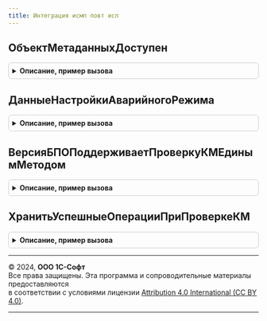 ```yaml
---
title: Интеграция исмп повт исп
---
```



## ОбъектМетаданныхДоступен
<details style="margin: 1em 0; padding: 0.5em; border: 1px solid #ccc; border-radius: 6px;">

<summary style="font-weight: bold; cursor: pointer;">Описание, пример вызова</summary>

```bsl

// Проверяет доступность объекта метаданных. Проверки выполняются по:
// - доступности вида продукции;
// - функциональным опциям;
//
// Параметры:
// 	ПолноеИмяМетаданных - Строка - полное имя проверяемого объекта метаданных.
// Возвращаемое значение:
// 	Булево - Признак доступности объекта.
Функция ОбъектМетаданныхДоступен(ПолноеИмяМетаданных) Экспорт
```

Пример вызова
```bsl
Результат = ИнтеграцияИСМППовтИсп.ОбъектМетаданныхДоступен(ПолноеИмяМетаданных) 
```
</details>

## ДанныеНастройкиАварийногоРежима
<details style="margin: 1em 0; padding: 0.5em; border: 1px solid #ccc; border-radius: 6px;">

<summary style="font-weight: bold; cursor: pointer;">Описание, пример вызова</summary>

```bsl

// Возвращает параметры включения аварийного режима
//
// Возвращаемое значение:
//  см. ПараметрыАварийногоРежима
Функция ДанныеНастройкиАварийногоРежима() Экспорт
```

Пример вызова
```bsl
Результат = ИнтеграцияИСМППовтИсп.ДанныеНастройкиАварийногоРежима() 
```
</details>

## ВерсияБПОПоддерживаетПроверкуКМЕдинымМетодом
<details style="margin: 1em 0; padding: 0.5em; border: 1px solid #ccc; border-radius: 6px;">

<summary style="font-weight: bold; cursor: pointer;">Описание, пример вызова</summary>

```bsl

// Возвращает признак, поддерживает ли БПО логирование проверок КМ и проверку КМ единым методом
//
// Возвращаемое значение:
//  Булево - Истина, если версия БПО выше 3.2.2.24
Функция ВерсияБПОПоддерживаетПроверкуКМЕдинымМетодом() Экспорт
```

Пример вызова
```bsl
Результат = ИнтеграцияИСМППовтИсп.ВерсияБПОПоддерживаетПроверкуКМЕдинымМетодом() 
```
</details>

## ХранитьУспешныеОперацииПриПроверкеКМ
<details style="margin: 1em 0; padding: 0.5em; border: 1px solid #ccc; border-radius: 6px;">

<summary style="font-weight: bold; cursor: pointer;">Описание, пример вызова</summary>

```bsl

// Возвращает признак, нужно ли писать данные успешных операций сканирования в РС ОперацииПроверкиКМ при настройке
// Проверка кодов маркировки средствами ККТ = Перед пробитием чека
//
// Возвращаемое значение:
//  Булево - Истина, если установлена нужная версия БПО, есть где хранить логи, Проверка кодов маркировки средствами ККТ = Перед пробитием чека и
//  включена настройка Хранить успешные операции при разрешительном режиме
Функция ХранитьУспешныеОперацииПриПроверкеКМ() Экспорт
```

Пример вызова
```bsl
Результат = ИнтеграцияИСМППовтИсп.ХранитьУспешныеОперацииПриПроверкеКМ() 
```
</details>

---

© 2024, **ООО 1С-Софт**  
Все права защищены. Эта программа и сопроводительные материалы предоставляются  
в соответствии с условиями лицензии [Attribution 4.0 International (CC BY 4.0)](https://creativecommons.org/licenses/by/4.0/legalcode).

---
